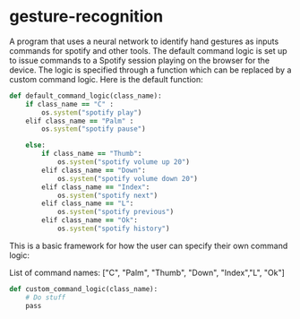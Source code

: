 # gesture-recognition
A program that uses a neural network to identify hand gestures as inputs commands for spotify and other tools.
The default command logic is set up to issue commands to a Spotify session playing on the browser for the device.
The logic is specified through a function which can be replaced by a custom command logic. Here is the default function:

```ruby
def default_command_logic(class_name):
    if class_name == "C" :
        os.system("spotify play")
    elif class_name == "Palm" :
        os.system("spotify pause")

    else:
        if class_name == "Thumb":
            os.system("spotify volume up 20")
        elif class_name == "Down":
            os.system("spotify volume down 20")
        elif class_name == "Index":
            os.system("spotify next")
        elif class_name == "L":
            os.system("spotify previous")
        elif class_name == "Ok":
            os.system("spotify history")
```

This is a basic framework for how the user can specify their own command logic:

List of command names: ["C", "Palm", "Thumb", "Down", "Index","L", "Ok"]

```ruby
def custom_command_logic(class_name):
    # Do stuff
    pass

```

